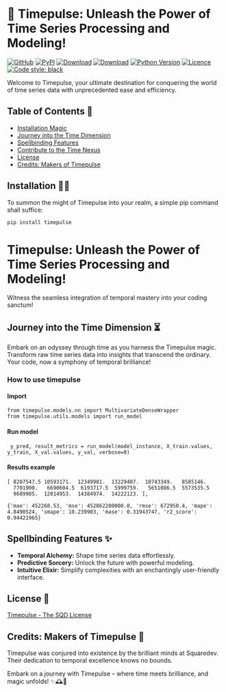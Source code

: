 # 🚀 Timepulse: Unleash the Power of Time Series Processing and Modeling!

[![GitHub][github_badge]][github_link] [![PyPI][pypi_badge]][pypi_link] [![Download][download_badge]][download_link] 
[![Download][total_download_badge]][download_link]
[![Python Version](https://img.shields.io/badge/python-3.9%20%7C%203.10%20%7C%203.11-green.svg)](#supported-python-versions)
[![Licence][licence_badge]][licence_link]
[![Code style: black](https://img.shields.io/badge/code%20style-black-000000.svg)](https://github.com/psf/black) 


Welcome to Timepulse, your ultimate destination for conquering the world of time series data with unprecedented ease and efficiency.

## Table of Contents 🌟

- [Installation Magic](#installation)
- [Journey into the Time Dimension](#usage)
- [Spellbinding Features](#features)
- [Contribute to the Time Nexus](#contributing)
- [License](#license)
- [Credits: Makers of Timepulse](#credits)

## Installation 🧙‍♂️

To summon the might of Timepulse into your realm, a simple pip command shall suffice:

```bash
pip install timepulse
```

# Timepulse: Unleash the Power of Time Series Processing and Modeling!

Witness the seamless integration of temporal mastery into your coding sanctum!

## Journey into the Time Dimension ⏳

Embark on an odyssey through time as you harness the Timepulse magic. Transform raw time series data into insights that transcend the ordinary. Your code, now a symphony of temporal brilliance!

### How to use timepulse
#### Import 
```{python}
from timepulse.models.nn import MultivariateDenseWrapper
from timepulse.utils.models import run_model
```
#### Run model 

```{python}
 y_pred, result_metrics = run_model(model_instance, X_train.values, y_train, X_val.values, y_val, verbose=0)
```

#### Results example
```
[ 8287547.5 10593171.  12349981.  13229407.  10743349.   8585146.
  7701900.   6690604.5  6193717.5  5999759.   5651086.5  5573535.5
  9689985.  12014953.  14384974.  14222123. ],

{'mae': 452268.53, 'mse': 452862200000.0, 'rmse': 672950.4, 'mape': 4.8490524, 'smape': 10.239903, 'mase': 0.31943747, 'r2_score': 0.94421965}
```

## Spellbinding Features ✨

- **Temporal Alchemy:** Shape time series data effortlessly.
- **Predictive Sorcery:** Unlock the future with powerful modeling.
- **Intuitive Elixir:** Simplify complexities with an enchantingly user-friendly interface.

## License 📜

[Timepulse - The SQD License](https://www.squaredev.io/)

## Credits: Makers of Timepulse 🌈

Timepulse was conjured into existence by the brilliant minds at Squaredev. Their dedication to temporal excellence knows no bounds.

Embark on a journey with Timepulse – where time meets brilliance, and magic unfolds! ✨🕰️🚀



[github_badge]: https://badgen.net/badge/icon/GitHub?icon=github&color=black&label

[github_link]: https://github.com/squaredev-io/timepulse

[pypi_badge]: https://badge.fury.io/py/timepulse.svg

[pypi_link]: https://pypi.org/project/timepulse

[download_badge]: https://badgen.net/pypi/dm/timepulse

[total_download_badge]: https://static.pepy.tech/personalized-badge/timepulse?period=total&units=international_system&left_color=grey&right_color=green&left_text=Total%20Downloads

[download_link]: https://pypi.org/project/timepulse/#files

[licence_badge]: https://img.shields.io/github/license/squaredev-io/timepulse

[licence_link]: LICENSE


